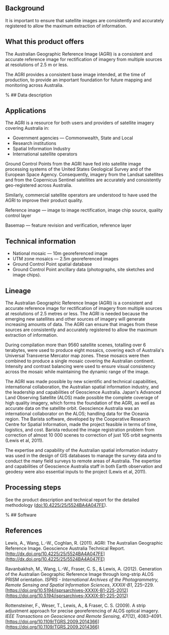 ## Background

It is important to ensure that satellite images are consistently and accurately registered to allow the maximum extraction of information.

## What this product offers

The Australian Geographic Reference Image (AGRI) is a consistent and accurate reference image for rectification of imagery from multiple sources at resolutions of 2.5 m or less.

The AGRI provides a consistent base image intended, at the time of production, to provide an important foundation for future mapping and monitoring across Australia.

% ## Data description

## Applications

The AGRI is a resource for both users and providers of satellite imagery covering Australia in:

* Government agencies &mdash; Commonwealth, State and Local
* Research institutions
* Spatial Information Industry
* International satellite operators

Ground Control Points from the AGRI have fed into satellite image processing systems of the United States Geological Survey and of the European Space Agency. Consequently, imagery from the Landsat satellites and from the Copernicus Sentinel satellites are accurately and consistently geo-registered across Australia.

Similarly, commercial satellite operators are understood to have used the AGRI to improve their product quality.

Reference image &mdash; image to image rectification, image chip source, quality control layer

Basemap &mdash; feature revision and verification, reference layer

## Technical information

* National mosaic &mdash; 10m georeferenced image
* UTM zone mosaics &mdash; 2.5m georeferenced images
* Ground Control Point spatial database
* Ground Control Point ancillary data (photographs, site sketches and image chips).

## Lineage

The Australian Geographic Reference Image (AGRI) is a consistent and accurate reference image for rectification of imagery from multiple sources at resolutions of 2.5 metres or less. The AGRI is needed because the emerging new satellites and other sources of imagery will generate increasing amounts of data. The AGRI can ensure that images from these sources are consistently and accurately registered to allow the maximum extraction of information.

During compilation more than 9560 satellite scenes, totalling over 6 terabytes, were used to produce eight mosaics, covering each of Australia's Universal Transverse Mercator map zones. These mosaics were then combined to produce a single mosaic covering the Australian continent. Intensity and contrast balancing were used to ensure visual consistency across the mosaic while maintaining the dynamic range of the image.

The AGRI was made possible by new scientific and technical capabilities, international collaboration, the Australian spatial information industry, and the leadership and capabilities of Geoscience Australia. Japan's Advanced Land Observing Satellite (ALOS) made possible the complete coverage of high quality imagery, which forms the foundation of the AGRI, as well as accurate data on the satellite orbit. Geoscience Australia was an international collaborator on the ALOS; handling data for the Oceania region. The Barista software, developed by the Cooperative Research Centre for Spatial Information, made the project feasible in terms of time, logistics, and cost. Barista reduced the image registration problem from correction of almost 10 000 scenes to correction of just 105 orbit segments (Lewis et al, 2011).

The expertise and capability of the Australian spatial information industry was used in the design of GIS databases to manage the survey data and to conduct the many field surveys to remote areas of Australia. The expertise and capabilities of Geoscience Australia staff in both Earth observation and geodesy were also essential inputs to the project (Lewis et al, 2011).

## Processing steps

See the product description and technical report for the detailed methodology ([doi:10.4225/25/5524BA4A047FE](http://dx.doi.org/10.4225/25/5524BA4A047FE)).

% ## Software

## References

Lewis, A., Wang, L.-W., Coghlan, R. (2011). AGRI: The Australian Geographic Reference Image. Geoscience Australia Technical Report. [http://dx.doi.org/10.4225/25/5524BA4A047FE](http://dx.doi.org/10.4225/25/5524BA4A047FE)

Ravanbakhsh, M., Wang, L.-W., Fraser, C. S., & Lewis, A. (2012). Generation of the Australian Geographic Reference Image through long-strip ALOS PRISM orientation. *ISPRS - International Archives of the Photogrammetry, Remote Sensing and Spatial Information Sciences*, *XXXIX-B1*, 225–229. [https://doi.org/10.5194/isprsarchives-XXXIX-B1-225-2012](https://doi.org/10.5194/isprsarchives-XXXIX-B1-225-2012)

Rottensteiner, F., Weser, T., Lewis, A., & Fraser, C. S. (2009). A strip adjustment approach for precise georeferencing of ALOS optical imagery. *IEEE Transactions on Geoscience and Remote Sensing*, *47*(12), 4083–4091. [https://doi.org/10.1109/TGRS.2009.2014366](https://doi.org/10.1109/TGRS.2009.2014366)

